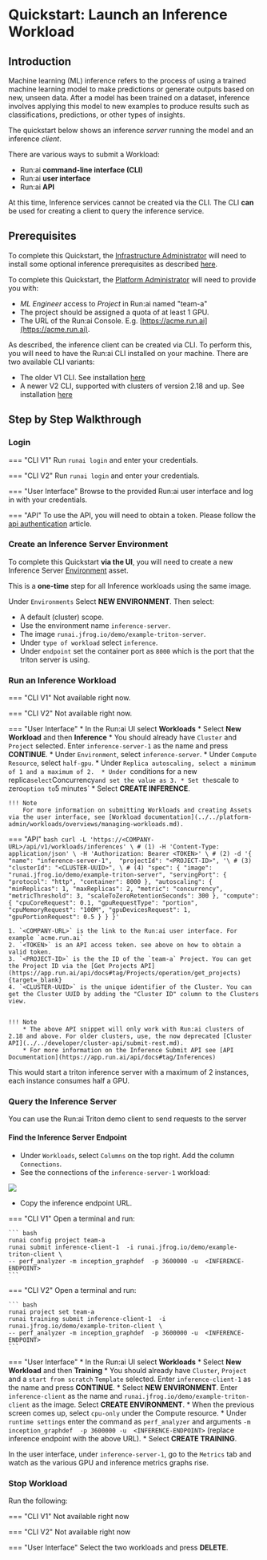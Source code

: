 # Quickstart: Launch an Inference Workload

## Introduction

Machine learning (ML) inference refers to the process of using a trained machine learning model to make predictions or generate outputs based on new, unseen data. After a model has been trained on a dataset, inference involves applying this model to new examples to produce results such as classifications, predictions, or other types of insights.

The quickstart below shows an inference _server_ running the model and an inference _client_.

There are various ways to submit a Workload:

* Run:ai __command-line interface (CLI)__
* Run:ai __user interface__
* Run:ai __API__

At this time, Inference services cannot be created via the CLI. The CLI __can__ be used for creating a client to query the inference service.

## Prerequisites


To complete this Quickstart, the [Infrastructure Administrator](../../admin/overview-administrator.md) will need to install some optional inference prerequisites as described [here](../../admin/runai-setup/cluster-setup/cluster-prerequisites.md#inference).

To complete this Quickstart, the [Platform Administrator](../../platform-admin/overview.md) will need to provide you with:

* _ML Engineer_ access to _Project_ in Run:ai named "team-a"
* The project should be assigned a quota of at least 1 GPU. 
* The URL of the Run:ai Console. E.g. [https://acme.run.ai](https://acme.run.ai).

As described, the inference client can be created via CLI. To perform this, you will need to have the Run:ai CLI installed on your machine. There are two available CLI variants:

* The older V1 CLI. See installation [here](../../admin/researcher-setup/cli-install.md)
* A newer V2 CLI, supported with clusters of version 2.18 and up. See installation [here](../../admin/researcher-setup/new-cli-install.md)

## Step by Step Walkthrough

### Login

=== "CLI V1"
    Run `runai login` and enter your credentials.

=== "CLI V2"
    Run `runai login` and enter your credentials.

=== "User Interface"
    Browse to the provided Run:ai user interface and log in with your credentials.

=== "API"
    To use the API, you will need to obtain a token. Please follow the [api authentication](../../developer/rest-auth.md) article.


### Create an Inference Server Environment

To complete this Quickstart __via the UI__, you will need to create a new Inference Server [Environment](../workloads/assets/environments.md) asset. 

This is a __one-time__ step for all Inference workloads using the same image.

Under `Environments` Select __NEW ENVIRONMENT__. Then select:

* A default (cluster) scope.
* Use the environment name `inference-server`.
* The image `runai.jfrog.io/demo/example-triton-server`.
* Under `type of workload` select `inference`.
* Under `endpoint` set the container port as `8000` which is the port that the triton server is using. 



### Run an Inference Workload


=== "CLI V1"
    Not available right now.

=== "CLI V2"
    Not available right now.

=== "User Interface"
    * In the Run:ai UI select __Workloads__
    * Select __New Workload__ and then __Inference__
    * You should already have `Cluster` and `Project` selected. Enter `inference-server-1` as the name and press __CONTINUE__.
    * Under `Environment`,  select `inference-server`.
    * Under `Compute Resource`, select `half-gpu`. 
    * Under `Replica autoscaling, select a minimum of 1 and a maximum of 2. 
    * Under `conditions for a new replica` select `Concurrency` and set the value as 3.
    * Set the `scale to zero` option to `5 minutes`
    * Select __CREATE INFERENCE__.
    
    !!! Note
        For more information on submitting Workloads and creating Assets via the user interface, see [Workload documentation](../../platform-admin/workloads/overviews/managing-workloads.md).

=== "API"
    ``` bash
    curl -L 'https://<COMPANY-URL>/api/v1/workloads/inferences' \ # (1)
    -H 'Content-Type: application/json' \
    -H 'Authorization: Bearer <TOKEN>' \ # (2)
    -d '{ 
        "name": "inference-server-1", 
        "projectId": "<PROJECT-ID>", '\ # (3)
        "clusterId": "<CLUSTER-UUID>", \ # (4)
        "spec": {
            "image": "runai.jfrog.io/demo/example-triton-server",
            "servingPort": {
                "protocol": "http",
                "container": 8000
            },
            "autoscaling": {
                "minReplicas": 1,
                "maxReplicas": 2,
                "metric": "concurrency",
                "metricThreshold": 3,
                "scaleToZeroRetentionSeconds": 300
            },
            "compute": {
                "cpuCoreRequest": 0.1,
                "gpuRequestType": "portion",
                "cpuMemoryRequest": "100M",
                "gpuDevicesRequest": 1,
                "gpuPortionRequest": 0.5
            }
        }
    }'
    ``` 

    1. `<COMPANY-URL>` is the link to the Run:ai user interface. For example `acme.run.ai`
    2. `<TOKEN>` is an API access token. see above on how to obtain a valid token.
    3. `<PROJECT-ID>` is the the ID of the `team-a` Project. You can get the Project ID via the [Get Projects API](https://app.run.ai/api/docs#tag/Projects/operation/get_projects){target=_blank}
    4. `<CLUSTER-UUID>` is the unique identifier of the Cluster. You can get the Cluster UUID by adding the "Cluster ID" column to the Clusters view. 


    !!! Note
        * The above API snippet will only work with Run:ai clusters of 2.18 and above. For older clusters, use, the now deprecated [Cluster API](../../developer/cluster-api/submit-rest.md).
        * For more information on the Inference Submit API see [API Documentation](https://app.run.ai/api/docs#tag/Inferences) 

This would start a triton inference server with a maximum of 2 instances, each instance consumes half a GPU. 


### Query the Inference Server

You can use the Run:ai Triton demo client to send requests to the server

#### Find the Inference Server Endpoint

* Under `Workloads`, select `Columns` on the top right. Add the column `Connections`.
* See the connections of the `inference-server-1` workload: 

![](img/inference-connections.png)

* Copy the inference endpoint URL.

=== "CLI V1"
    Open a terminal and run:

    ``` bash
    runai config project team-a   
    runai submit inference-client-1  -i runai.jfrog.io/demo/example-triton-client \
    -- perf_analyzer -m inception_graphdef  -p 3600000 -u  <INFERENCE-ENDPOINT>    
    ```


=== "CLI V2"
    Open a terminal and run:

    ``` bash
    runai project set team-a
    runai training submit inference-client-1  -i runai.jfrog.io/demo/example-triton-client \
    -- perf_analyzer -m inception_graphdef  -p 3600000 -u  <INFERENCE-ENDPOINT>    
    ```

=== "User Interface"
    * In the Run:ai UI select __Workloads__
    * Select __New Workload__ and then __Training__
    * You should already have `Cluster`, `Project` and a `start from scratch` `Template` selected. Enter `inference-client-1` as the name and press __CONTINUE__.
    * Select __NEW ENVIRONMENT__. Enter `inference-client` as the name and `runai.jfrog.io/demo/example-triton-client` as the image. 
    Select __CREATE ENVIRONMENT__.
    * When the previous screen comes up, select `cpu-only` under the Compute resource.
    * Under `runtime settings` enter the command as `perf_analyzer` and arguments `-m inception_graphdef  -p 3600000 -u  <INFERENCE-ENDPOINT>` (replace inference endpoint with the above URL).
    * Select __CREATE TRAINING__.
  


In the user interface, under `inference-server-1`, go to the `Metrics` tab and watch as the various GPU and inference metrics graphs rise. 




### Stop Workload

Run the following:

=== "CLI V1"
    Not available right now

=== "CLI V2"
    Not available right now

=== "User Interface"
    Select the two workloads and press __DELETE__.


